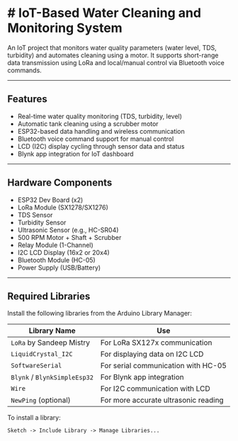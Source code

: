 # # IoT-Based Water Cleaning and Monitoring System

An IoT project that monitors water quality parameters (water level, TDS, turbidity) and automates cleaning using a motor. It supports short-range data transmission using LoRa and local/manual control via Bluetooth voice commands.

---

## Features

- Real-time water quality monitoring (TDS, turbidity, level)
- Automatic tank cleaning using a scrubber motor
- ESP32-based data handling and wireless communication
- Bluetooth voice command support for manual control
- LCD (I2C) display cycling through sensor data and status
- Blynk app integration for IoT dashboard

---

## Hardware Components

- ESP32 Dev Board (x2)
- LoRa Module (SX1278/SX1276)
- TDS Sensor
- Turbidity Sensor
- Ultrasonic Sensor (e.g., HC-SR04)
- 500 RPM Motor + Shaft + Scrubber
- Relay Module (1-Channel)
- I2C LCD Display (16x2 or 20x4)
- Bluetooth Module (HC-05)
- Power Supply (USB/Battery)

---

## Required Libraries

Install the following libraries from the Arduino Library Manager:

| Library Name                  | Use                                     |
|-------------------------------|------------------------------------------|
| `LoRa` by Sandeep Mistry      | For LoRa SX127x communication           |
| `LiquidCrystal_I2C`           | For displaying data on I2C LCD          |
| `SoftwareSerial`              | For serial communication with HC-05     |
| `Blynk` / `BlynkSimpleEsp32`  | For Blynk app integration                |
| `Wire`                        | For I2C communication with LCD          |
| `NewPing` (optional)          | For more accurate ultrasonic reading    |

To install a library:

```arduino
Sketch -> Include Library -> Manage Libraries...
